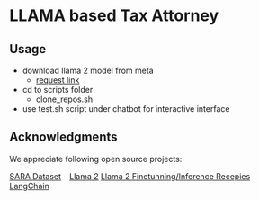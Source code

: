 # LLAMA based Tax Attorney

## Usage 
  
  * download llama 2 model from meta 
    * [request link](https://ai.meta.com/resources/models-and-libraries/llama-downloads/)
  * cd to scripts folder 
    * clone_repos.sh
  * use test.sh script under chatbot for interactive interface

## Acknowledgments  

We appreciate following open source projects:
 
  [SARA Dataset](https://github.com/SgfdDttt/sara) &#8194;
  [Llama 2](https://github.com/facebookresearch/llama)
  [Llama 2 Finetunning/Inference Recepies](https://github.com/facebookresearch/llama-recipes/tree/main) &#8194;
  [LangChain](https://github.com/hwchase17/langchain) &#8194;




